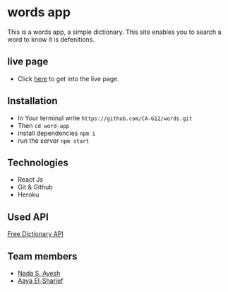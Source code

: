 # words app
This is a words app, a simple dictionary.
This site enables you to search a word to know it is defenitions.

## live page
- Click [here](https://library-gsg.herokuapp.com/) to get into the live page.
 
## Installation
   - In Your terminal write `https://github.com/CA-G12/words.git`
   - Then `cd word-app`
   - install dependencies `npm i`
   - run the server `npm start`

## Technologies
- React Js
- Git & Github
- Heroku

## Used API
[Free Dictionary API](https://dictionaryapi.dev/)

## Team members
- [Nada S. Ayesh](https://github.com/nadasuhailAyesh12)
- [Aaya El-Sharief](https://github.com/Aaya-Elsharief)
